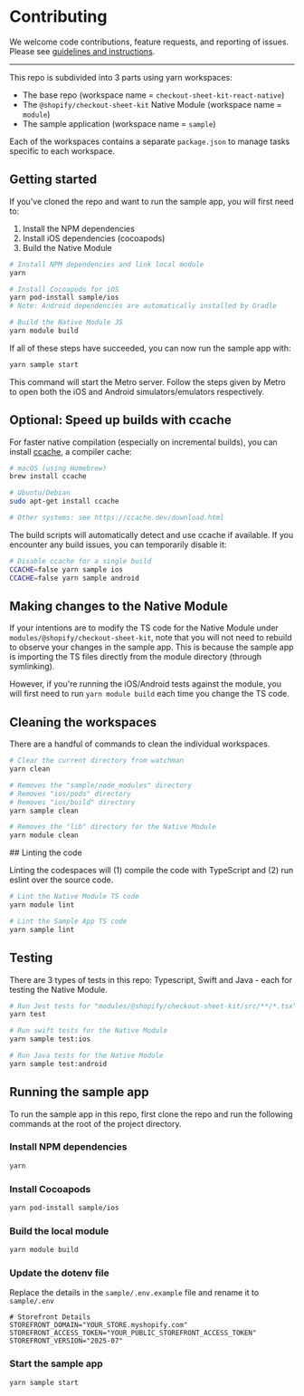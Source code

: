 # Contributing

We welcome code contributions, feature requests, and reporting of issues. Please
see [guidelines and instructions](.github/CONTRIBUTING.md).

---

This repo is subdivided into 3 parts using yarn workspaces:

- The base repo (workspace name = `checkout-sheet-kit-react-native`)
- The `@shopify/checkout-sheet-kit` Native Module (workspace name = `module`)
- The sample application (workspace name = `sample`)

Each of the workspaces contains a separate `package.json` to manage tasks
specific to each workspace.

## Getting started

If you've cloned the repo and want to run the sample app, you will first need
to:

1. Install the NPM dependencies
2. Install iOS dependencies (cocoapods)
3. Build the Native Module

```sh
# Install NPM dependencies and link local module
yarn

# Install Cocoapods for iOS
yarn pod-install sample/ios
# Note: Android dependencies are automatically installed by Gradle

# Build the Native Module JS
yarn module build
```

If all of these steps have succeeded, you can now run the sample app with:

```sh
yarn sample start
```

This command will start the Metro server. Follow the steps given by Metro to
open both the iOS and Android simulators/emulators respectively.

## Optional: Speed up builds with ccache

For faster native compilation (especially on incremental builds), you can install [ccache](https://ccache.dev/), a compiler cache:

```sh
# macOS (using Homebrew)
brew install ccache

# Ubuntu/Debian
sudo apt-get install ccache

# Other systems: see https://ccache.dev/download.html
```

The build scripts will automatically detect and use ccache if available. If you encounter any build issues, you can temporarily disable it:

```sh
# Disable ccache for a single build
CCACHE=false yarn sample ios
CCACHE=false yarn sample android
```

## Making changes to the Native Module

If your intentions are to modify the TS code for the Native Module under
`modules/@shopify/checkout-sheet-kit`, note that you will not need to rebuild to
observe your changes in the sample app. This is because the sample app is
importing the TS files directly from the module directory (through symlinking).

However, if you're running the iOS/Android tests against the module, you will
first need to run `yarn module build` each time you change the TS code.

## Cleaning the workspaces

There are a handful of commands to clean the individual workspaces.

```sh
# Clear the current directory from watchman
yarn clean

# Removes the "sample/node_modules" directory
# Removes "ios/pods" directory
# Removes "ios/build" directory
yarn sample clean

# Removes the "lib" directory for the Native Module
yarn module clean
```

## Linting the code

Linting the codespaces will (1) compile the code with TypeScript and (2) run
eslint over the source code.

```sh
# Lint the Native Module TS code
yarn module lint

# Lint the Sample App TS code
yarn sample lint
```

## Testing

There are 3 types of tests in this repo: Typescript, Swift and Java - each for
testing the Native Module.

```sh
# Run Jest tests for "modules/@shopify/checkout-sheet-kit/src/**/*.tsx"
yarn test

# Run swift tests for the Native Module
yarn sample test:ios

# Run Java tests for the Native Module
yarn sample test:android
```

## Running the sample app

To run the sample app in this repo, first clone the repo and run the following
commands at the root of the project directory.

### Install NPM dependencies

```sh
yarn
```

### Install Cocoapods

```sh
yarn pod-install sample/ios
```

### Build the local module

```sh
yarn module build
```

### Update the dotenv file

Replace the details in the `sample/.env.example` file and rename it to
`sample/.env`

```
# Storefront Details
STOREFRONT_DOMAIN="YOUR_STORE.myshopify.com"
STOREFRONT_ACCESS_TOKEN="YOUR_PUBLIC_STOREFRONT_ACCESS_TOKEN"
STOREFRONT_VERSION="2025-07"
```

### Start the sample app

```sh
yarn sample start
```
